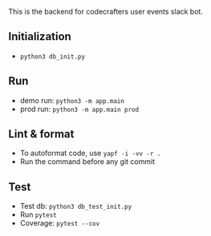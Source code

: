 This is the backend for codecrafters user events slack bot.

## Initialization
- `python3 db_init.py`

## Run
- demo run: `python3 -m app.main`
- prod run: `python3 -m app.main prod`

## Lint & format

- To autoformat code, use `yapf -i -vv -r .`
- Run the command before any git commit

## Test

- Test db: `python3 db_test_init.py`
- Run `pytest`
- Coverage: `pytest --cov`